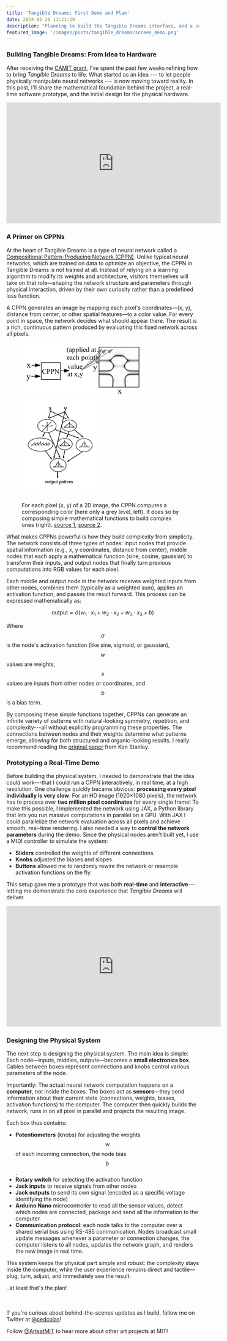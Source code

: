 ```yaml
---
title: 'Tangible Dreams: First Demo and Plan'
date: 2024-05-26 11:21:29
description: "Planning to build the Tangible Dreams interface, and a cool first demo!"
featured_image: '/images/posts/tangible_dreams/screen_demo.png'
---
```


### Building Tangible Dreams: From Idea to Hardware

After receiving the <a href="/blog/tangible-dreams-camit" target="_blank" rel="noopener noreferrer">CAMIT grant</a>, I've spent the past few weeks refining how to bring *Tangible Dreams* to life. What started as an idea --- to let people physically manipulate neural networks --- is now moving toward reality. In this post, I'll share the mathematical foundation behind the project, a real-time software prototype, and the initial design for the physical hardware. 

<iframe width="560" height="315" src="https://www.youtube.com/embed/Cy-_3Mp53cI?si=2Mm0s5J-B1_CbNVW" title="YouTube video player" frameborder="0" allow="accelerometer; autoplay; clipboard-write; encrypted-media; gyroscope; picture-in-picture; web-share" referrerpolicy="strict-origin-when-cross-origin" allowfullscreen></iframe>


### A Primer on CPPNs

At the heart of Tangible Dreams is a type of neural network called a <a href="https://link.springer.com/content/pdf/10.1007/s10710-007-9028-8.pdf" target="_blank" rel="noopener noreferrer">Compositional Pattern-Producing Network (CPPN)</a>. Unlike typical neural networks, which are trained on data to optimize an objective, the CPPN in Tangible Dreams is not trained at all. Instead of relying on a learning algorithm to modify its weights and architecture, visitors themselves will take on that role—shaping the network structure and parameters through physical interaction, driven by their own curiosity rather than a predefined loss function.

A CPPN generates an image by mapping each pixel's coordinates—(x, y), distance from center, or other spatial features—to a color value. For every point in space, the network decides what should appear there. The result is a rich, continuous pattern produced by evaluating this fixed network across all pixels. 

<figure class="image-pair-figure">
  <div class="image-pair-equal-height">
  <img src="/images/projects/cppnworld/cppn2.png">
  <img src="/images/projects/cppnworld/cppn.png">
  </div>
  <figcaption style="margin-top: 20px">
    For each pixel (x, y) of a 2D image, the CPPN computes a corresponding color (here only a grey level, left). It does so by composing simple mathematical functions to build complex ones (right).
    <a href="http://eplex.cs.ucf.edu/papers/stanley_gpem07.pdf" target="_blank" rel="noopener noreferrer">source 1</a>, 
    <a href="https://towardsdatascience.com/understanding-compositional-pattern-producing-networks-810f6bef1b88" target="_blank" rel="noopener noreferrer">source 2</a>.
  </figcaption>
</figure>

What makes CPPNs powerful is how they build complexity from simplicity. The network consists of three types of nodes: input nodes that provide spatial information (e.g., x, y coordinates, distance from center), middle nodes that each apply a mathematical function (sine, cosine, gaussian) to transform their inputs, and output nodes that finally turn previous computations into RGB values for each pixel.

Each middle and output node in the network receives weighted inputs from other nodes, combines them (typically as a weighted sum), applies an activation function, and passes the result forward. This process can be expressed mathematically as:


$$
\text{output} = \sigma \left( w_1 \cdot x_1 + w_2 \cdot x_2 + w_3 \cdot x_3 + b \right)
$$

Where $$\sigma$$ is the node's activation function (like sine, sigmoid, or gaussian), $$w$$ values are weights, $$x$$ values are inputs from other nodes or coordinates, and $$b$$ is a bias term.

By composing these simple functions together, CPPNs can generate an infinite variety of patterns with natural-looking symmetry, repetition, and complexity---all without explicitly programming these properties. The connections between nodes and their weights determine what patterns emerge, allowing for both structured and organic-looking results. I really recommend reading the <a href="https://link.springer.com/content/pdf/10.1007/s10710-007-9028-8.pdf" target="_blank" rel="noopener noreferrer">original paper</a> from Ken Stanley.

### Prototyping a Real-Time Demo

Before building the physical system, I needed to demonstrate that the idea could work---that I could run a CPPN interactively, in real time, at a high resolution. One challenge quickly became obvious: **processing every pixel individually is very slow**. For an HD image (1920×1080 pixels), the network has to process over **two million pixel coordinates** for every single frame! To make this possible, I implemented the network using JAX, a Python library that lets you run massive computations in parallel on a GPU. With JAX I could parallelize the network evaluation across all pixels and achieve smooth, real-time rendering. I also needed a way to **control the network parameters** during the demo. Since the physical nodes aren't built yet, I use a MIDI controller to simulate the system:

- **Sliders** controlled the weights of different connections.
- **Knobs** adjusted the biases and slopes.
- **Buttons** allowed me to randomly rewire the network or resample activation functions on the fly.

This setup gave me a prototype that was both **real-time** and **interactive**---letting me demonstrate the core experience that *Tangible Dreams* will deliver.

<iframe width="560" height="315" src="https://www.youtube.com/embed/Cy-_3Mp53cI?si=2Mm0s5J-B1_CbNVW" title="YouTube video player" frameborder="0" allow="accelerometer; autoplay; clipboard-write; encrypted-media; gyroscope; picture-in-picture; web-share" referrerpolicy="strict-origin-when-cross-origin" allowfullscreen></iframe>

### Designing the Physical System

The next step is designing the physical system. The main idea is simple: Each node—inputs, middles, outputs—becomes a **small electronics box**. Cables between boxes represent connections and knobs control various parameters of the node.

Importantly: The actual neural network computation happens on a **computer**, not inside the boxes. The boxes act as **sensors**—they send information about their current state (connections, weights, biases, activation functions) to the computer. The computer then quickly builds the network, runs in on all pixel in parallel and projects the resulting image.

Each box thus contains:
  - **Potentiometers** (knobs) for adjusting the weights $$w$$ of each incoming connection, the node bias $$b$$.
  - **Rotary switch** for selecting the activation function
  - **Jack inputs** to receive signals from other nodes
  - **Jack outputs** to send its own signal (encoded as a specific voltage identifying the node)
  - **Arduino Nano** microcontroller to read all the sensor values, detect which nodes are connected, package and send all the information to the computer
  - **Communication protocol**: each node talks to the computer over a shared serial bus using RS-485 communication. Nodes broadcast small update messages whenever a parameter or connection changes, the computer listens to all nodes, updates the network graph, and renders the new image in real time.

This system keeps the physical part simple and robust: the complexity stays inside the computer, while the user experience remains direct and tactile—plug, turn, adjust, and immediately see the result.

..at least that's the plan!

<br>
<br>
If you're curious about behind-the-scenes updates as I build, follow me on Twitter at <a href="https://x.com/cedcolas/" target="_blank" rel="noopener noreferrer">@cedcolas</a>!

Follow <a href="https://x.com/ArtsatMIT" target="_blank" rel="noopener noreferrer">@ArtsatMIT</a> to hear more about other art projects at MIT!